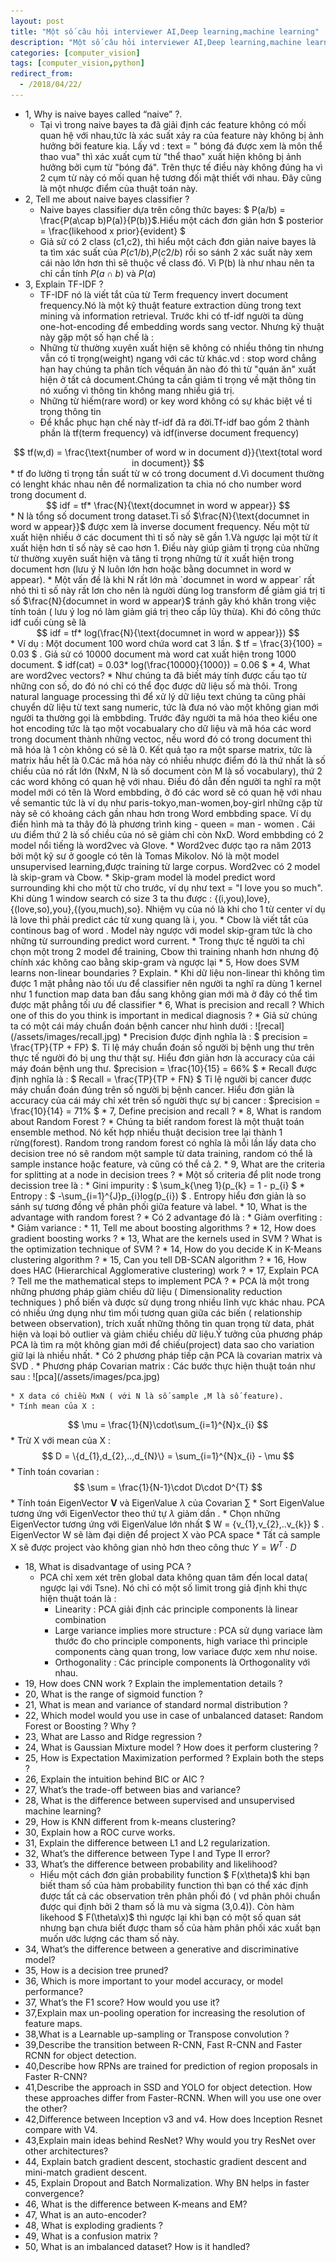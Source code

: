 ```yaml
---
layout: post
title: "Một số câu hỏi interviewer AI,Deep learning,machine learning"
description: "Một số câu hỏi interviewer AI,Deep learning,machine learning"
categories: [computer_vision]
tags: [computer_vision,python]
redirect_from:
  - /2018/04/22/
---
```

* 1, Why is naive bayes called “naive” ?.
  * Tại vì trong naive bayes ta đã giải định các feature không có mối quan hệ với nhau,tức là xác suất xảy ra của feature này không bị ảnh
  hưởng bởi feature kia. Lấy vd : text = " bóng đá được xem là môn thể thao vua" thì xác xuất cụm từ "thể thao" xuất hiện không bị ảnh hưởng bởi
  cụm từ "bóng đá". Trên thực tế điều này không đúng ha vì 2 cụm từ này có mối quan hệ tương đối mật thiết với nhau. Đây cũng là một nhược điểm
  của thuật toán này.
* 2, Tell me about naive bayes classifier ?
  * Naive bayes classifier dựa trên công thức bayes: $ P(a/b) = \frac{P(a\cap b)P(a)}{P(b)}$.Hiểu một cách đơn giản hơn
  $ posterior = \frac{likehood x prior}{evident} $
  * Giả sử có 2 class (c1,c2), thì hiểu một cách đơn giản naive bayes là ta tìm xác suất của $P(c1/b)$,$P(c2/b)$ rồi so sánh 2 xác suất này xem cái nào lớn hơn thì sẽ thuộc về class đó. Vì P(b) là như nhau nên ta chỉ cần tính $P(a\cap b)$ và $P(a)$
* 3, Explain TF-IDF ?
  * TF-IDF nó là viết tắt của từ Term frequency invert document frequency.Nó là một kỹ thuật feature extraction dùng trong text mining và information retrieval. Trước khi có tf-idf người ta dùng one-hot-encoding để embedding words sang vector. Nhưng kỹ thuật này gặp một số hạn chế là :
  * Những từ thường xuyên xuất hiện sẽ không có nhiều thông tin nhưng vẫn có tỉ trọng(weight) ngang với các từ khác.vd : stop word chẳng hạn hay chúng ta phân tích vềquán ăn nào đó thì từ "quán ăn" xuất hiện ở tất cả document.Chúng ta cần giảm tỉ trọng về mặt thông tin nó  xuống vì thông tin không mang nhiều giá trị.
  * Những từ hiếm(rare word) or key word không có sự khác biệt về tỉ trọng thông tin
  * Để khắc phục hạn chế này tf-idf đã ra đời.Tf-idf bao gồm 2 thành phần là tf(term frequency) và idf(inverse document frequency)
<div style="text-align: center"> $$
tf(w,d) = \frac{\text{number of word w in document d}}{\text{total word in document}}
$$ </div>
  * tf đo lường tỉ trọng tần suất từ w có trong document d.Vì document thường có lenght khác nhau nên để normalization ta chia nó cho number word trong document d.
<div style="text-align: center"> $$
idf = tf* \frac{N}{\text{documnet in word w appear}}
$$ </div>
  * N là tổng số document trong dataset.Tỉ số $\frac{N}{\text{documnet in word w appear}}$ được xem là inverse document frequency. Nếu một từ xuất hiện nhiều ở các document thì tỉ số này sẽ gần 1.Và ngược lại một từ ít xuất hiện hơn tỉ số này sẽ cao hơn 1. Điều này giúp giảm tỉ trọng của 
những từ thường xuyên suất hiện và tăng tỉ trọng những từ ít xuất hiện trong document hơn (lưu ý N luôn lớn hơn hoặc bằng documnet in word w appear).
  * Một vấn đề là khi N rất lớn mà `documnet in word w appear` rất nhỏ thì tỉ số này rất lơn cho nên là người dùng log transform để giảm giá trị tỉ số $\frac{N}{documnet in word w appear}$ tránh gây khó khăn trong việc tính toán ( lưu ý log nó làm giảm giá trị theo cấp lũy thừa). Khi đó công thức idf cuối cùng sẽ là 
<div style="text-align: center "> $$
idf = tf* log(\frac{N}{\text{documnet in word w appear}})
$$ </div>
  * Ví dụ : Một document 100 word chứa word cat 3 lần. $ tf = \frac{3}{100} = 0.03 $ . Giả sử có 10000 document mà word cat xuất hiện trong 1000 document. $ idf(cat) = 0.03* log(\frac{10000}{1000}) = 0.06 $
* 4, What are word2vec vectors?
  * Như chúng ta đã biết máy tính được cấu tạo từ những con số, do đó nó chỉ có thể đọc được dữ liệu số mà thôi. Trong natural language processing thì để xử lý dữ liệu text chúng ta cũng phải chuyển dữ liệu từ text sang numeric, tức là đưa nó vào một không gian mới người ta thường gọi là embbding. Trước đây người ta mã hóa theo kiểu one hot encoding tức là tạo một vocabualary cho dữ liệu và mã hóa các word trong document thành những vectoc, nếu word đó có trong document thì mã hóa là 1 còn không có sẽ là 0. Kết quả tạo ra một sparse matrix, tức là matrix hầu hết là 0.Các mã hóa này có nhiều nhược điểm đó là thứ nhất là số chiều của nó rất lớn (NxM, N là số document còn M là số vocabulary), thứ 2 các word không có quan hệ với nhau. Điều đó dẫn đến người ta nghĩ ra một model mới có tên là Word embbding, ở đó các word sẽ có quan hệ với nhau về semantic tức là ví dụ như paris-tokyo,man-women,boy-girl những cặp từ này sẽ có khoảng cách gần nhau hơn trong Word embbding space. Ví dụ điển hình mà ta thây đó là phương trình king - queen = man - women . Cái ưu điểm thứ 2 là số chiều của nó sẽ giảm chỉ còn NxD. Word embbding có 2 model nổi tiếng là word2vec và Glove.
  * Word2vec được tạo ra năm 2013 bởi một kỹ sư ở google có tên là Tomas Mikolov. Nó là một model unsupervised learning,được training từ  large corpus. Word2vec có 2 model là skip-gram và Cbow.
    * Skip-gram model là model predict word surrounding khi cho một từ cho trước, ví dụ như text = "I love you so much". Khi dùng 1 window search có size 3 ta thu được : {(i,you),love},{(love,so),you},{(you,much),so}. Nhiệm vụ của nó là khi cho 1 từ center ví dụ là love thì phải predict các từ xung quang là i, you.
    * Cbow là viết tắt của continous bag of word . Model này ngược với model skip-gram tức là cho những từ surrounding predict word current.
    * Trong thực tế người ta chỉ chọn một trong 2 model để training, Cbow thì training nhanh hơn nhưng độ chính xác không cao bằng skip-gram và ngược lại
* 5, How does SVM learns non-linear boundaries ? Explain.
  * Khi dữ liệu non-linear thì không tìm được 1 mặt phẳng nào tối ưu để classifier nên người ta nghĩ ra dùng 1 kernel như 1 function map
  data ban đầu sang không gian mới mà ở đây có thể tìm được mặt phẳng tối ưu để classifier
* 6, What is precision and recall ? Which one of this do you think is important in medical diagnosis ?
  * Giả sử chúng ta có một cái máy chuẩn đoán bệnh cancer như hình dưới :
  ![recal](/assets/images/recall.jpg)
    * Precision được định nghĩa là : $ precision = \frac{TP}{TP + FP} $. Tỉ lệ máy chuẩn đoán số người bị bệnh ung thư trên thực tế người đó bị ung thư thật sự. Hiểu đơn giản hơn là accuracy của cái máy đoán bệnh ung thư. $precision = \frac{10}{15} = 66% $
    * Recall  được định nghĩa là : $ Recall = \frac{TP}{TP + FN} $ Tỉ lệ người bị cancer được máy chuẩn đoán đúng trên số người bị bệnh cancer. Hiểu đơn giản là accuracy của cái máy chỉ xét trên số người thực sự bị cancer : $precision = \frac{10}{14} = 71% $
* 7, Define precision and recall ?
* 8, What is random about Random Forest ?
  * Chúng ta biết random forest là một thuật toán ensemble method. Nó kết hợp nhiều thuật decision tree lại thành 1 rừng(forest). Random trong random forest có nghĩa là mỗi lần lấy data cho decision tree nó sẽ random một sample từ data training, random có thể là sample instance hoặc feature, và cũng có thể cả 2.
* 9, What are the criteria for splitting at a node in decision trees ? 
  * Một số criteria để plit node trong decission tree là :
    * Gini impurity : $ \sum_k{\neg 1}(p_{k} = 1 - p_{i} $
    * Entropy : $ -\sum_{i=1}^{J}p_{i}log(p_{i}) $ . Entropy hiểu đơn giản là so sánh sự tương đồng về phân phối giữa feature và label.
* 10, What is the advantage with random forest ?
  * Có 2 advantage đó là :
    * Giảm overfiting : 
    * Giảm variance :
* 11, Tell me about boosting algorithms ?
* 12, How does gradient boosting works ?
* 13, What are the kernels used in SVM ? What is the optimization technique of SVM ?
* 14, How do you decide K in K-Means clustering algorithm ?
* 15, Can you tell DB-SCAN algorithm ?
* 16, How does HAC (Hierarchical Agglomerative clustering) work ?
* 17, Explain PCA ? Tell me the mathematical steps to implement PCA ?
  * PCA là một trong những phương pháp giảm chiều dữ liệu ( Dimensionality reduction techniques ) phổ biến và được sử dụng trong nhiều lĩnh vực khác nhau. PCA có nhiều ứng dụng như tìm mối tương quan giữa các biến ( relationship between observation), trích xuất những thông tin quan trọng từ data, phát hiện và loại bỏ outlier và giảm chiều chiều dữ liệu.Ý tưởng của phương pháp PCA là tìm ra một không gian mới để chiếu(project) data sao cho variation giữ lại là nhiều nhất.
  *  Có 2 phương pháp tiếp cận PCA là covarian matrix và SVD .
  * Phương pháp Covarian matrix : Các bước thực hiện thuật toán như sau :
 ![pca](/assets/images/pca.jpg)
 
    * X data có chiều MxN ( với N là số sample ,M là số feature).
    * Tính mean của X :
  $$
  \mu = \frac{1}{N}\cdot\sum_{i=1}^{N}x_{i}
  $$
    * Trừ X với mean của X :
  $$
  D = \{d_{1},d_{2},..,d_{N}\} = \sum_{i=1}^{N}x_{i} - \mu
  $$
    * Tính toán covarian :
    $$
    \sum = \frac{1}{N-1}\cdot D\cdot D^{T}
    $$
    * Tính toán EigenVector **V** và EigenValue $\lambda$ của Covarian $\sum$
    * Sort EigenValue tương ứng với EigenVector theo thứ tự $\lambda$ giảm dần .
    * Chọn những EigenVector tương ứng với EigenValue lớn nhất $ W = \{v_{1},v_{2},..v_{k}\} $ . EigenVector W sẽ làm đại diện để project X vào PCA space
    * Tất cả sample X sẽ được project vào không gian nhỏ hơn theo công thưc $Y = W^{T}\cdot D$
* 18, What is disadvantage of using PCA ?
  * PCA chỉ xem xét trên global data không quan tâm đến local data( ngược lại với Tsne). Nó chỉ có một số limit trong giả định khi thực hiện thuật toán là :
    * Linearity : PCA giải định các principle components là linear combination
    * Large variance implies more structure : PCA sử dụng variace làm thước đo cho principle components, high variace thì principle components càng quan trong, low variace được xem như noise.
    * Orthogonality : Các principle components là Orthogonality với nhau.
* 19, How does CNN work ? Explain the implementation details ?
* 20, What is the range of sigmoid function ?
* 21, What is mean and variance of standard normal distribution ?
* 22, Which model would you use in case of unbalanced dataset: Random Forest or Boosting ? Why ?
* 23, What are Lasso and Ridge regression ?
* 24, What is Gaussian Mixture model ? How does it perform clustering ?
* 25, How is Expectation Maximization performed ? Explain both the steps ?
* 26, Explain the intuition behind BIC or AIC ?
* 27, What’s the trade-off between bias and variance?
* 28, What is the difference between supervised and unsupervised machine learning?
* 29, How is KNN different from k-means clustering?
* 30, Explain how a ROC curve works.
* 31, Explain the difference between L1 and L2 regularization.
* 32, What’s the difference between Type I and Type II error?
* 33, What’s the difference between probability and likelihood?
  * Hiểu một cách đơn giản probability function $ F(x\\theta)$ khi bạn biết tham số của hàm probability function thì bạn có thể xác định được tất cả các observation trên phân phối đó ( vd phân phôi chuẩn được qui định bởi 2 tham số là mu và sigma (3,0.4)). Còn hàm likehood
  $ F(\theta\x)$ thì ngược lại khi bạn có một số quan sát nhưng bạn chưa biết được tham số của hàm phân phối xác xuất bạn muốn ước lượng các tham số này.
* 34, What’s the difference between a generative and discriminative model?
* 35, How is a decision tree pruned?
* 36, Which is more important to your model accuracy, or model performance?
* 37, What’s the F1 score? How would you use it?
* 37,Explain max un-pooling operation for increasing the resolution of feature maps.
* 38,What is a Learnable up-sampling or Transpose convolution ?
* 39,Describe the transition between R-CNN, Fast R-CNN and Faster RCNN for object detection.
* 40,Describe how RPNs are trained for prediction of region proposals in Faster R-CNN?
* 41,Describe the approach in SSD and YOLO for object detection. How these approaches differ from Faster-RCNN. When will you use one over the other?
* 42,Difference between Inception v3 and v4. How does Inception Resnet compare with V4.
* 43,Explain main ideas behind ResNet? Why would you try ResNet over other architectures?
* 44, Explain batch gradient descent, stochastic gradient descent and mini-match gradient descent.
* 45, Explain Dropout and Batch Normalization. Why BN helps in faster convergence?
* 46, What is the difference between K-means and EM?
* 47, What is an auto-encoder?
* 48, What is exploding gradients ?
* 49, What is a confusion matrix ?
* 50, What is an imbalanced dataset? How is it handled?
